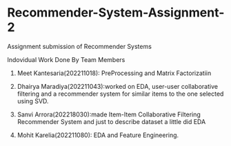 # Recommender-System-Assignment-2
Assignment submission of Recommender Systems


Indovidual Work Done By Team Members

1) Meet Kantesaria(202211018): PreProcessing and Matrix Factorizatiin

2) Dhairya Maradiya(202211043):worked on EDA, user-user collaborative filtering and a recommender system for similar items to the one selected using SVD.



3) Sanvi Arrora(202218030):made Item-Item Collaborative Filtering Recommender System and just to describe dataset a little did EDA

4) Mohit Karelia(202211080): EDA and Feature Engineering.
